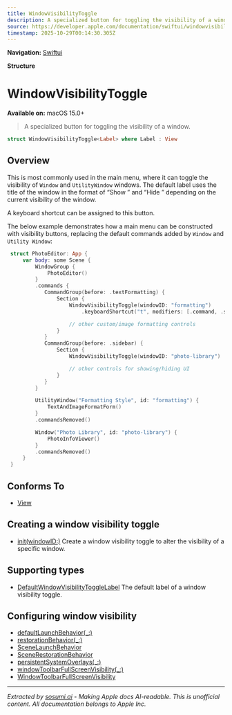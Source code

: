 ```yaml
---
title: WindowVisibilityToggle
description: A specialized button for toggling the visibility of a window.
source: https://developer.apple.com/documentation/swiftui/windowvisibilitytoggle
timestamp: 2025-10-29T00:14:30.305Z
---
```


**Navigation:** [Swiftui](/documentation/swiftui)

**Structure**

# WindowVisibilityToggle

**Available on:** macOS 15.0+

> A specialized button for toggling the visibility of a window.

```swift
struct WindowVisibilityToggle<Label> where Label : View
```

## Overview

This is most commonly used in the main menu, where it can toggle the visibility of `Window` and `UtilityWindow` windows. The default label uses the title of the window in the format of “Show ” and “Hide ” depending on the current visibility of the window.

A keyboard shortcut can be assigned to this button.

The below example demonstrates how a main menu can be constructed with visibility buttons, replacing the default commands added by `Window` and `Utility Window`:

```swift
 struct PhotoEditor: App {
     var body: some Scene {
         WindowGroup {
             PhotoEditor()
         }
         .commands {
            CommandGroup(before: .textFormatting) {
                Section {
                    WindowVisibilityToggle(windowID: "formatting")
                        .keyboardShortcut("t", modifiers: [.command, .shift])

                    // other custom/image formatting controls
                }
            }
            CommandGroup(before: .sidebar) {
                Section {
                    WindowVisibilityToggle(windowID: "photo-library")

                    // other controls for showing/hiding UI
                }
            }
         }

         UtilityWindow("Formatting Style", id: "formatting") {
             TextAndImageFormatForm()
         }
         .commandsRemoved()

         Window("Photo Library", id: "photo-library") {
             PhotoInfoViewer()
         }
         .commandsRemoved()
     }
 }
```

## Conforms To

- [View](/documentation/swiftui/view)

## Creating a window visibility toggle

- [init(windowID:)](/documentation/swiftui/windowvisibilitytoggle/init(windowid:)) Create a window visibility toggle to alter the visibility of a specific window.

## Supporting types

- [DefaultWindowVisibilityToggleLabel](/documentation/swiftui/defaultwindowvisibilitytogglelabel) The default label of a window visibility toggle.

## Configuring window visibility

- [defaultLaunchBehavior(_:)](/documentation/swiftui/scene/defaultlaunchbehavior(_:))
- [restorationBehavior(_:)](/documentation/swiftui/scene/restorationbehavior(_:))
- [SceneLaunchBehavior](/documentation/swiftui/scenelaunchbehavior)
- [SceneRestorationBehavior](/documentation/swiftui/scenerestorationbehavior)
- [persistentSystemOverlays(_:)](/documentation/swiftui/scene/persistentsystemoverlays(_:))
- [windowToolbarFullScreenVisibility(_:)](/documentation/swiftui/view/windowtoolbarfullscreenvisibility(_:))
- [WindowToolbarFullScreenVisibility](/documentation/swiftui/windowtoolbarfullscreenvisibility)

---

*Extracted by [sosumi.ai](https://sosumi.ai) - Making Apple docs AI-readable.*
*This is unofficial content. All documentation belongs to Apple Inc.*
